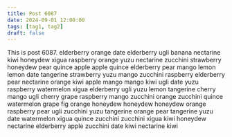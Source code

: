 ```yaml
---
title: Post 6087
date: 2024-09-01 12:00:00
tags: [tag1, tag2]
draft: false
---
```

This is post 6087.
elderberry
orange
date
elderberry
ugli
banana
nectarine
kiwi
honeydew
xigua
raspberry
orange
yuzu
nectarine
zucchini
strawberry
honeydew
pear
quince
apple
apple
quince
elderberry
pear
mango
lemon
lemon
date
tangerine
strawberry
yuzu
mango
zucchini
raspberry
elderberry
pear
nectarine
orange
kiwi
apple
mango
mango
kiwi
ugli
date
yuzu
raspberry
watermelon
xigua
elderberry
ugli
yuzu
lemon
tangerine
cherry
mango
ugli
cherry
grape
raspberry
mango
zucchini
orange
zucchini
quince
watermelon
grape
fig
orange
honeydew
honeydew
honeydew
orange
raspberry
pear
ugli
zucchini
yuzu
tangerine
orange
pear
tangerine
yuzu
date
watermelon
xigua
quince
zucchini
zucchini
xigua
kiwi
honeydew
nectarine
elderberry
apple
zucchini
date
kiwi
nectarine
kiwi
